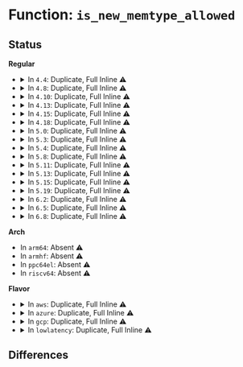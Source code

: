 # Function: <code>is_new_memtype_allowed</code>

## Status
<b>Regular</b>
<ul>
<li>
<details>
<summary>In <code>4.4</code>: Duplicate, Full Inline ⚠️</summary>

**Collision:** Static Duplication

**Inline:** Full

**Transformation:** False

**Instances:**

```
In arch/x86/mm/ioremap.c (ffffffff8106ba89)
Location: arch/x86/include/asm/pgtable.h:405
Inline: True
Inline callers:
  - arch/x86/mm/ioremap.c:__ioremap_caller
```
```
In arch/x86/mm/pat.c (ffffffff810705d2)
Location: arch/x86/include/asm/pgtable.h:405
Inline: True
Inline callers:
  - arch/x86/mm/pat.c:io_reserve_memtype
  - arch/x86/mm/pat.c:reserve_pfn_range
```
</details>
</li>
<li>
<details>
<summary>In <code>4.8</code>: Duplicate, Full Inline ⚠️</summary>

**Collision:** Static Duplication

**Inline:** Full

**Transformation:** False

**Instances:**

```
In arch/x86/mm/ioremap.c (ffffffff8106b963)
Location: arch/x86/include/asm/pgtable.h:434
Inline: True
Inline callers:
  - arch/x86/mm/ioremap.c:__ioremap_caller
```
```
In arch/x86/mm/pat.c (ffffffff8107053d)
Location: arch/x86/include/asm/pgtable.h:434
Inline: True
Inline callers:
  - arch/x86/mm/pat.c:reserve_pfn_range
  - arch/x86/mm/pat.c:io_reserve_memtype
```
</details>
</li>
<li>
<details>
<summary>In <code>4.10</code>: Duplicate, Full Inline ⚠️</summary>

**Collision:** Static Duplication

**Inline:** Full

**Transformation:** False

**Instances:**

```
In arch/x86/mm/ioremap.c (ffffffff8106f583)
Location: arch/x86/include/asm/pgtable.h:434
Inline: True
Inline callers:
  - arch/x86/mm/ioremap.c:__ioremap_caller
```
```
In arch/x86/mm/pat.c (ffffffff810741cd)
Location: arch/x86/include/asm/pgtable.h:434
Inline: True
Inline callers:
  - arch/x86/mm/pat.c:reserve_pfn_range
  - arch/x86/mm/pat.c:io_reserve_memtype
```
</details>
</li>
<li>
<details>
<summary>In <code>4.13</code>: Duplicate, Full Inline ⚠️</summary>

**Collision:** Static Duplication

**Inline:** Full

**Transformation:** False

**Instances:**

```
In arch/x86/mm/ioremap.c (ffffffff8106ece7)
Location: arch/x86/include/asm/pgtable.h:572
Inline: True
Inline callers:
  - arch/x86/mm/ioremap.c:__ioremap_caller
```
```
In arch/x86/mm/pat.c (ffffffff8107374d)
Location: arch/x86/include/asm/pgtable.h:572
Inline: True
Inline callers:
  - arch/x86/mm/pat.c:reserve_pfn_range
  - arch/x86/mm/pat.c:io_reserve_memtype
```
</details>
</li>
<li>
<details>
<summary>In <code>4.15</code>: Duplicate, Full Inline ⚠️</summary>

**Collision:** Static Duplication

**Inline:** Full

**Transformation:** False

**Instances:**

```
In arch/x86/mm/ioremap.c (ffffffff81073dd0)
Location: arch/x86/include/asm/pgtable.h:587
Inline: True
Inline callers:
  - arch/x86/mm/ioremap.c:__ioremap_caller
```
```
In arch/x86/mm/pat.c (ffffffff8107910d)
Location: arch/x86/include/asm/pgtable.h:587
Inline: True
Inline callers:
  - arch/x86/mm/pat.c:reserve_pfn_range
  - arch/x86/mm/pat.c:io_reserve_memtype
```
</details>
</li>
<li>
<details>
<summary>In <code>4.18</code>: Duplicate, Full Inline ⚠️</summary>

**Collision:** Static Duplication

**Inline:** Full

**Transformation:** False

**Instances:**

```
In arch/x86/mm/ioremap.c (ffffffff810767eb)
Location: arch/x86/include/asm/pgtable.h:629
Inline: True
Inline callers:
  - arch/x86/mm/ioremap.c:__ioremap_caller
```
```
In arch/x86/mm/pat.c (ffffffff8107ba67)
Location: arch/x86/include/asm/pgtable.h:629
Inline: True
Inline callers:
  - arch/x86/mm/pat.c:reserve_pfn_range
  - arch/x86/mm/pat.c:io_reserve_memtype
```
</details>
</li>
<li>
<details>
<summary>In <code>5.0</code>: Duplicate, Full Inline ⚠️</summary>

**Collision:** Static Duplication

**Inline:** Full

**Transformation:** False

**Instances:**

```
In arch/x86/mm/ioremap.c (ffffffff8107ce3f)
Location: arch/x86/include/asm/pgtable.h:631
Inline: True
Inline callers:
  - arch/x86/mm/ioremap.c:__ioremap_caller
```
```
In arch/x86/mm/pat.c (ffffffff810823d7)
Location: arch/x86/include/asm/pgtable.h:631
Inline: True
Inline callers:
  - arch/x86/mm/pat.c:reserve_pfn_range
  - arch/x86/mm/pat.c:reserve_pfn_range
  - arch/x86/mm/pat.c:io_reserve_memtype
  - arch/x86/mm/pat.c:io_reserve_memtype
```
</details>
</li>
<li>
<details>
<summary>In <code>5.3</code>: Duplicate, Full Inline ⚠️</summary>

**Collision:** Static Duplication

**Inline:** Full

**Transformation:** False

**Instances:**

```
In arch/x86/mm/ioremap.c (ffffffff810806c1)
Location: arch/x86/include/asm/pgtable.h:648
Inline: True
Inline callers:
  - arch/x86/mm/ioremap.c:__ioremap_caller
```
```
In arch/x86/mm/pat.c (ffffffff81086055)
Location: arch/x86/include/asm/pgtable.h:648
Inline: True
Inline callers:
  - arch/x86/mm/pat.c:reserve_pfn_range
  - arch/x86/mm/pat.c:reserve_pfn_range
  - arch/x86/mm/pat.c:io_reserve_memtype
  - arch/x86/mm/pat.c:io_reserve_memtype
```
</details>
</li>
<li>
<details>
<summary>In <code>5.4</code>: Duplicate, Full Inline ⚠️</summary>

**Collision:** Static Duplication

**Inline:** Full

**Transformation:** False

**Instances:**

```
In arch/x86/mm/ioremap.c (ffffffff810817b1)
Location: arch/x86/include/asm/pgtable.h:648
Inline: True
Inline callers:
  - arch/x86/mm/ioremap.c:__ioremap_caller
```
```
In arch/x86/mm/pat.c (ffffffff81086d45)
Location: arch/x86/include/asm/pgtable.h:648
Inline: True
Inline callers:
  - arch/x86/mm/pat.c:reserve_pfn_range
  - arch/x86/mm/pat.c:reserve_pfn_range
  - arch/x86/mm/pat.c:io_reserve_memtype
  - arch/x86/mm/pat.c:io_reserve_memtype
```
</details>
</li>
<li>
<details>
<summary>In <code>5.8</code>: Duplicate, Full Inline ⚠️</summary>

**Collision:** Static Duplication

**Inline:** Full

**Transformation:** False

**Instances:**

```
In arch/x86/mm/ioremap.c (ffffffff81088750)
Location: arch/x86/include/asm/pgtable.h:684
Inline: True
Inline callers:
  - arch/x86/mm/ioremap.c:__ioremap_caller
```
```
In arch/x86/mm/pat/memtype.c (ffffffff8109045c)
Location: arch/x86/include/asm/pgtable.h:684
Inline: True
Inline callers:
  - arch/x86/mm/pat/memtype.c:reserve_pfn_range
  - arch/x86/mm/pat/memtype.c:reserve_pfn_range
  - arch/x86/mm/pat/memtype.c:memtype_reserve_io
  - arch/x86/mm/pat/memtype.c:memtype_reserve_io
```
</details>
</li>
<li>
<details>
<summary>In <code>5.11</code>: Duplicate, Full Inline ⚠️</summary>

**Collision:** Static Duplication

**Inline:** Full

**Transformation:** False

**Instances:**

```
In arch/x86/mm/ioremap.c (ffffffff81088990)
Location: arch/x86/include/asm/pgtable.h:683
Inline: True
Inline callers:
  - arch/x86/mm/ioremap.c:__ioremap_caller
```
```
In arch/x86/mm/pat/memtype.c (ffffffff8109015c)
Location: arch/x86/include/asm/pgtable.h:683
Inline: True
Inline callers:
  - arch/x86/mm/pat/memtype.c:reserve_pfn_range
  - arch/x86/mm/pat/memtype.c:reserve_pfn_range
  - arch/x86/mm/pat/memtype.c:memtype_reserve_io
  - arch/x86/mm/pat/memtype.c:memtype_reserve_io
```
</details>
</li>
<li>
<details>
<summary>In <code>5.13</code>: Duplicate, Full Inline ⚠️</summary>

**Collision:** Static Duplication

**Inline:** Full

**Transformation:** False

**Instances:**

```
In arch/x86/mm/ioremap.c (ffffffff81089730)
Location: arch/x86/include/asm/pgtable.h:683
Inline: True
Inline callers:
  - arch/x86/mm/ioremap.c:__ioremap_caller
```
```
In arch/x86/mm/pat/memtype.c (ffffffff81090ccc)
Location: arch/x86/include/asm/pgtable.h:683
Inline: True
Inline callers:
  - arch/x86/mm/pat/memtype.c:reserve_pfn_range
  - arch/x86/mm/pat/memtype.c:reserve_pfn_range
  - arch/x86/mm/pat/memtype.c:memtype_reserve_io
  - arch/x86/mm/pat/memtype.c:memtype_reserve_io
```
</details>
</li>
<li>
<details>
<summary>In <code>5.15</code>: Duplicate, Full Inline ⚠️</summary>

**Collision:** Static Duplication

**Inline:** Full

**Transformation:** False

**Instances:**

```
In arch/x86/mm/ioremap.c (ffffffff81098a94)
Location: arch/x86/include/asm/pgtable.h:654
Inline: True
Inline callers:
  - arch/x86/mm/ioremap.c:__ioremap_caller
```
```
In arch/x86/mm/pat/memtype.c (ffffffff810a080a)
Location: arch/x86/include/asm/pgtable.h:654
Inline: True
Inline callers:
  - arch/x86/mm/pat/memtype.c:reserve_pfn_range
  - arch/x86/mm/pat/memtype.c:reserve_pfn_range
  - arch/x86/mm/pat/memtype.c:memtype_reserve_io
  - arch/x86/mm/pat/memtype.c:memtype_reserve_io
```
</details>
</li>
<li>
<details>
<summary>In <code>5.19</code>: Duplicate, Full Inline ⚠️</summary>

**Collision:** Static Duplication

**Inline:** Full

**Transformation:** False

**Instances:**

```
In arch/x86/mm/ioremap.c (ffffffff810ab848)
Location: arch/x86/include/asm/pgtable.h:652
Inline: True
Inline callers:
  - arch/x86/mm/ioremap.c:__ioremap_caller
```
```
In arch/x86/mm/pat/memtype.c (ffffffff810b47ad)
Location: arch/x86/include/asm/pgtable.h:652
Inline: True
Inline callers:
  - arch/x86/mm/pat/memtype.c:reserve_pfn_range
  - arch/x86/mm/pat/memtype.c:reserve_pfn_range
  - arch/x86/mm/pat/memtype.c:memtype_reserve_io
  - arch/x86/mm/pat/memtype.c:memtype_reserve_io
```
</details>
</li>
<li>
<details>
<summary>In <code>6.2</code>: Duplicate, Full Inline ⚠️</summary>

**Collision:** Static Duplication

**Inline:** Full

**Transformation:** False

**Instances:**

```
In arch/x86/mm/ioremap.c (ffffffff810c537c)
Location: arch/x86/include/asm/pgtable.h:669
Inline: True
Inline callers:
  - arch/x86/mm/ioremap.c:__ioremap_caller
```
```
In arch/x86/mm/pat/memtype.c (ffffffff810cf481)
Location: arch/x86/include/asm/pgtable.h:669
Inline: True
Inline callers:
  - arch/x86/mm/pat/memtype.c:reserve_pfn_range
  - arch/x86/mm/pat/memtype.c:reserve_pfn_range
  - arch/x86/mm/pat/memtype.c:memtype_reserve_io
  - arch/x86/mm/pat/memtype.c:memtype_reserve_io
```
</details>
</li>
<li>
<details>
<summary>In <code>6.5</code>: Duplicate, Full Inline ⚠️</summary>

**Collision:** Static Duplication

**Inline:** Full

**Transformation:** False

**Instances:**

```
In arch/x86/mm/ioremap.c (ffffffff810c8ae8)
Location: arch/x86/include/asm/pgtable.h:670
Inline: True
Inline callers:
  - arch/x86/mm/ioremap.c:__ioremap_caller
```
```
In arch/x86/mm/pat/memtype.c (ffffffff810d2a3a)
Location: arch/x86/include/asm/pgtable.h:670
Inline: True
Inline callers:
  - arch/x86/mm/pat/memtype.c:reserve_pfn_range
  - arch/x86/mm/pat/memtype.c:reserve_pfn_range
  - arch/x86/mm/pat/memtype.c:memtype_reserve_io
  - arch/x86/mm/pat/memtype.c:memtype_reserve_io
```
</details>
</li>
<li>
<details>
<summary>In <code>6.8</code>: Duplicate, Full Inline ⚠️</summary>

**Collision:** Static Duplication

**Inline:** Full

**Transformation:** False

**Instances:**

```
In arch/x86/mm/ioremap.c (ffffffff810d11e8)
Location: arch/x86/include/asm/pgtable.h:877
Inline: True
Inline callers:
  - arch/x86/mm/ioremap.c:__ioremap_caller
```
```
In arch/x86/mm/pat/memtype.c (ffffffff810db1ca)
Location: arch/x86/include/asm/pgtable.h:877
Inline: True
Inline callers:
  - arch/x86/mm/pat/memtype.c:reserve_pfn_range
  - arch/x86/mm/pat/memtype.c:reserve_pfn_range
  - arch/x86/mm/pat/memtype.c:memtype_reserve_io
  - arch/x86/mm/pat/memtype.c:memtype_reserve_io
```
</details>
</li>
</ul>
<b>Arch</b>
<ul>
<li>
In <code>arm64</code>: Absent ⚠️
</li>
<li>
In <code>armhf</code>: Absent ⚠️
</li>
<li>
In <code>ppc64el</code>: Absent ⚠️
</li>
<li>
In <code>riscv64</code>: Absent ⚠️
</li>
</ul>
<b>Flavor</b>
<ul>
<li>
<details>
<summary>In <code>aws</code>: Duplicate, Full Inline ⚠️</summary>

**Collision:** Static Duplication

**Inline:** Full

**Transformation:** False

**Instances:**

```
In arch/x86/mm/ioremap.c (ffffffff810807b1)
Location: arch/x86/include/asm/pgtable.h:648
Inline: True
Inline callers:
  - arch/x86/mm/ioremap.c:__ioremap_caller
```
```
In arch/x86/mm/pat.c (ffffffff81085d45)
Location: arch/x86/include/asm/pgtable.h:648
Inline: True
Inline callers:
  - arch/x86/mm/pat.c:reserve_pfn_range
  - arch/x86/mm/pat.c:reserve_pfn_range
  - arch/x86/mm/pat.c:io_reserve_memtype
  - arch/x86/mm/pat.c:io_reserve_memtype
```
</details>
</li>
<li>
<details>
<summary>In <code>azure</code>: Duplicate, Full Inline ⚠️</summary>

**Collision:** Static Duplication

**Inline:** Full

**Transformation:** False

**Instances:**

```
In arch/x86/mm/ioremap.c (ffffffff8106f701)
Location: arch/x86/include/asm/pgtable.h:648
Inline: True
Inline callers:
  - arch/x86/mm/ioremap.c:__ioremap_caller
```
```
In arch/x86/mm/pat.c (ffffffff81074ac5)
Location: arch/x86/include/asm/pgtable.h:648
Inline: True
Inline callers:
  - arch/x86/mm/pat.c:reserve_pfn_range
  - arch/x86/mm/pat.c:reserve_pfn_range
  - arch/x86/mm/pat.c:io_reserve_memtype
  - arch/x86/mm/pat.c:io_reserve_memtype
```
</details>
</li>
<li>
<details>
<summary>In <code>gcp</code>: Duplicate, Full Inline ⚠️</summary>

**Collision:** Static Duplication

**Inline:** Full

**Transformation:** False

**Instances:**

```
In arch/x86/mm/ioremap.c (ffffffff81080761)
Location: arch/x86/include/asm/pgtable.h:648
Inline: True
Inline callers:
  - arch/x86/mm/ioremap.c:__ioremap_caller
```
```
In arch/x86/mm/pat.c (ffffffff81085cf5)
Location: arch/x86/include/asm/pgtable.h:648
Inline: True
Inline callers:
  - arch/x86/mm/pat.c:reserve_pfn_range
  - arch/x86/mm/pat.c:reserve_pfn_range
  - arch/x86/mm/pat.c:io_reserve_memtype
  - arch/x86/mm/pat.c:io_reserve_memtype
```
</details>
</li>
<li>
<details>
<summary>In <code>lowlatency</code>: Duplicate, Full Inline ⚠️</summary>

**Collision:** Static Duplication

**Inline:** Full

**Transformation:** False

**Instances:**

```
In arch/x86/mm/ioremap.c (ffffffff81082881)
Location: arch/x86/include/asm/pgtable.h:648
Inline: True
Inline callers:
  - arch/x86/mm/ioremap.c:__ioremap_caller
```
```
In arch/x86/mm/pat.c (ffffffff81087e45)
Location: arch/x86/include/asm/pgtable.h:648
Inline: True
Inline callers:
  - arch/x86/mm/pat.c:reserve_pfn_range
  - arch/x86/mm/pat.c:reserve_pfn_range
  - arch/x86/mm/pat.c:io_reserve_memtype
  - arch/x86/mm/pat.c:io_reserve_memtype
```
</details>
</li>
</ul>

## Differences
